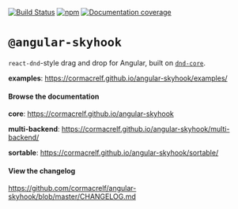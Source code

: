 [![Build Status](https://travis-ci.org/cormacrelf/angular-skyhook.svg?branch=master)](https://travis-ci.org/cormacrelf/angular-skyhook) 
[![npm](https://img.shields.io/npm/v/@angular-skyhook/core.svg)](https://www.npmjs.com/package/@angular-skyhook/core)
[![Documentation coverage](https://cormacrelf.github.io/angular-skyhook/images/coverage-badge-documentation.svg)](https://cormacrelf.github.io/angular-skyhook/coverage.html)

# `@angular-skyhook`

`react-dnd`-style drag and drop for Angular, built on
[`dnd-core`](https://github.com/react-dnd/react-dnd).

**examples**: https://cormacrelf.github.io/angular-skyhook/examples/

#### Browse the documentation

**core**: https://cormacrelf.github.io/angular-skyhook

**multi-backend**: https://cormacrelf.github.io/angular-skyhook/multi-backend/

**sortable**: https://cormacrelf.github.io/angular-skyhook/sortable/

#### View the changelog

https://github.com/cormacrelf/angular-skyhook/blob/master/CHANGELOG.md

